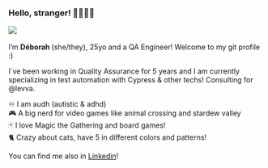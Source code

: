 ### Hello, stranger! 🚀👩🏼‍🚀 <br>
![](https://media1.giphy.com/media/v1.Y2lkPTc5MGI3NjExd25seGdiYjMydTkxMXJ1Z3gzMmloYzJlNnB4eWFhbm8zdDd5NXBncSZlcD12MV9pbnRlcm5hbF9naWZfYnlfaWQmY3Q9Zw/aNqEFrYVnsS52/giphy.gif) <br>
<br> I’m <b> Déborah </b> (she/they), 25yo and a QA Engineer! Welcome to my git profile :) <br>

I`ve been working in Quality Assurance for 5 years and I am currently specializing in test automation with Cypress & other techs! Consulting for @levva.

♾️ I am audh (autistic & adhd)
<br>
🎮 A big nerd for video games like animal crossing and stardew valley <br>
🃏 I love Magic the Gathering and board games!<br>
🐈 Crazy about cats, have 5 in different colors and patterns!<br>

You can find me also in [Linkedin](https://www.linkedin.com/in/deborahnl/)!

